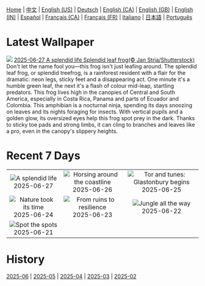 [Home](../README.md) | [中文](zh-CN.md) | [English (US)](en-US.md) | [Deutsch](de-DE.md) | [English (CA)](en-CA.md) | [English (GB)](en-GB.md) | [English (IN)](en-IN.md) | [Español](es-ES.md) | [Français (CA)](fr-CA.md) | [Français (FR)](fr-FR.md) | [Italiano](it-IT.md) | [日本語](ja-JP.md) | [Português](pt-BR.md)

# Latest Wallpaper
![](https://www.bing.com/th?id=OHR.SplendidFrog_EN-CA1521456248_UHD.jpg)
[2025-06-27 A splendid life Splendid leaf frog(© Jan Stria/Shutterstock)](https://www.bing.com/th?id=OHR.SplendidFrog_EN-CA1521456248_UHD.jpg)
Don't let the name fool you—this frog isn't just leafing around. The splendid leaf frog, or splendid treefrog, is a rainforest resident with a flair for the dramatic: neon legs, sticky feet and a disappearing act. One minute it's a humble green leaf, the next it's a flash of colour mid-leap, startling predators. This frog lives high in the canopies of Central and South America, especially in Costa Rica, Panama and parts of Ecuador and Colombia. This amphibian is a nocturnal ninja, spending its days snoozing on leaves and its nights foraging for insects. With vertical pupils and a golden glow, its oversized eyes help this frog spot prey in the dark. Thanks to sticky toe pads and strong limbs, it can cling to branches and leaves like a pro, even in the canopy's slippery heights.

# Recent 7 Days
|  |  |  |
|:---:|:---:|:---:|
| ![](https://www.bing.com/th?id=OHR.SplendidFrog_EN-CA1521456248_400x240.jpg "A splendid life") 2025-06-27 | ![](https://www.bing.com/th?id=OHR.HorseheadRock_EN-CA0845252877_400x240.jpg "Horsing around the coastline") 2025-06-26 | ![](https://www.bing.com/th?id=OHR.GlastonburyScenic_EN-CA0680110698_400x240.jpg "Tor and tunes: Glastonbury begins") 2025-06-25 |
| ![](https://www.bing.com/th?id=OHR.DelicateArch_EN-CA0482409056_400x240.jpg "Nature took its time") 2025-06-24 | ![](https://www.bing.com/th?id=OHR.DresdenElbe_EN-CA0313860830_400x240.jpg "From ruins to resilience") 2025-06-23 | ![](https://www.bing.com/th?id=OHR.AmazonEcuador_EN-CA0127990523_400x240.jpg "Jungle all the way") 2025-06-22 |
| ![](https://www.bing.com/th?id=OHR.SerengetiGiraffe_EN-CA5577558802_400x240.jpg "Spot the spots") 2025-06-21 |  |  |

# History
[2025-06](../archives/wallpaper/en-CA/w_2025_06.md) | [2025-05](../archives/wallpaper/en-CA/w_2025_05.md) | [2025-04](../archives/wallpaper/en-CA/w_2025_04.md) | [2025-03](../archives/wallpaper/en-CA/w_2025_03.md) | [2025-02](../archives/wallpaper/en-CA/w_2025_02.md)
